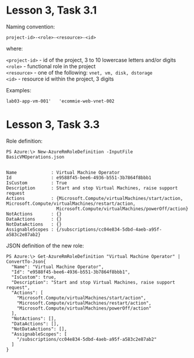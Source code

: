 # Lesson 3, Task 3.1

Naming convention:

`project-id>-<role>-<resource>-<id>`

where:

`<project-id>` - id of the project, 3 to 10 lowercase letters and/or digits  
`<role>` - functional role in the project  
`<resource>` - one of the following: `vnet, vm, disk, dstorage`  
`<id>` - resource id within the project, 3 digits  

Examples:

`lab03-app-vm-001'  
'ecommie-web-vnet-002`


# Lesson 3, Task 3.3

Role definition:

```
PS Azure:\> New-AzureRmRoleDefinition -InputFile BasicVMOperations.json


Name             : Virtual Machine Operator
Id               : e9588f45-bee6-4936-b551-3b7864f8bbb1
IsCustom         : True
Description      : Start and stop Virtual Machines, raise support request
Actions          : {Microsoft.Compute/virtualMachines/start/action, Microsoft.Compute/virtualMachines/restart/action,
                   Microsoft.Compute/virtualMachines/powerOff/action}
NotActions       : {}
DataActions      : {}
NotDataActions   : {}
AssignableScopes : {/subscriptions/cc04e834-5dbd-4aeb-a95f-a583c2e87ab2}
```

JSON definition of the new role:

```
PS Azure:\> Get-AzureRmRoleDefinition "Virtual Machine Operator" | ConvertTo-Json{
  "Name": "Virtual Machine Operator",
  "Id": "e9588f45-bee6-4936-b551-3b7864f8bbb1",
  "IsCustom": true,
  "Description": "Start and stop Virtual Machines, raise support request",
  "Actions": [
    "Microsoft.Compute/virtualMachines/start/action",
    "Microsoft.Compute/virtualMachines/restart/action",
    "Microsoft.Compute/virtualMachines/powerOff/action"
  ],
  "NotActions": [],
  "DataActions": [],
  "NotDataActions": [],
  "AssignableScopes": [
    "/subscriptions/cc04e834-5dbd-4aeb-a95f-a583c2e87ab2"
  ]
}
```
